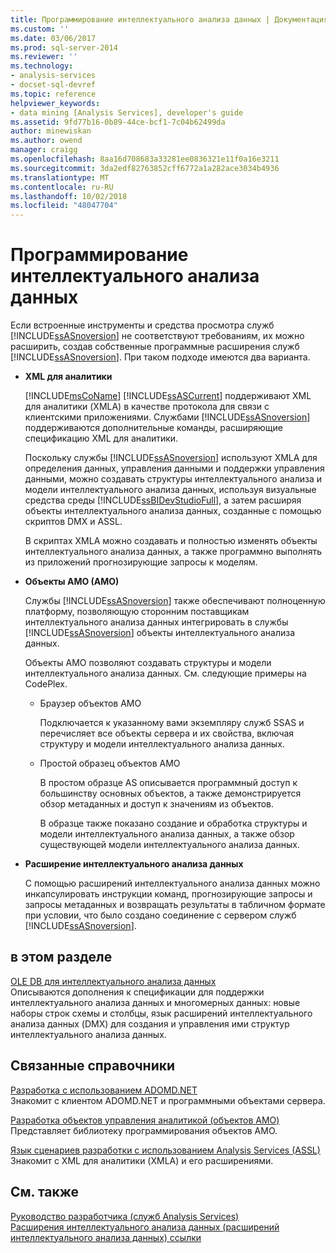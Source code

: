 ```yaml
---
title: Программирование интеллектуального анализа данных | Документация Майкрософт
ms.custom: ''
ms.date: 03/06/2017
ms.prod: sql-server-2014
ms.reviewer: ''
ms.technology:
- analysis-services
- docset-sql-devref
ms.topic: reference
helpviewer_keywords:
- data mining [Analysis Services], developer's guide
ms.assetid: 9fd77b16-0b89-44ce-bcf1-7c04b62499da
author: minewiskan
ms.author: owend
manager: craigg
ms.openlocfilehash: 8aa16d708683a33281ee0836321e11f0a16e3211
ms.sourcegitcommit: 3da2edf82763852cff6772a1a282ace3034b4936
ms.translationtype: MT
ms.contentlocale: ru-RU
ms.lasthandoff: 10/02/2018
ms.locfileid: "48047704"
---
```

# <a name="data-mining-programming"></a>Программирование интеллектуального анализа данных
  Если встроенные инструменты и средства просмотра служб [!INCLUDE[ssASnoversion](../../includes/ssasnoversion-md.md)] не соответствуют требованиям, их можно расширить, создав собственные программные расширения служб [!INCLUDE[ssASnoversion](../../includes/ssasnoversion-md.md)]. При таком подходе имеются два варианта.  
  
-   **XML для аналитики**  
  
     [!INCLUDE[msCoName](../../includes/msconame-md.md)] [!INCLUDE[ssASCurrent](../../includes/ssascurrent-md.md)] поддерживают XML для аналитики (XMLA) в качестве протокола для связи с клиентскими приложениями. Службами [!INCLUDE[ssASnoversion](../../includes/ssasnoversion-md.md)] поддерживаются дополнительные команды, расширяющие спецификацию XML для аналитики.  
  
     Поскольку службы [!INCLUDE[ssASnoversion](../../includes/ssasnoversion-md.md)] используют XMLA для определения данных, управления данными и поддержки управления данными, можно создавать структуры интеллектуального анализа и модели интеллектуального анализа данных, используя визуальные средства среды [!INCLUDE[ssBIDevStudioFull](../../includes/ssbidevstudiofull-md.md)], а затем расширяя объекты интеллектуального анализа данных, созданные с помощью скриптов DMX и ASSL.  
  
     В скриптах XMLA можно создавать и полностью изменять объекты интеллектуального анализа данных, а также программно выполнять из приложений прогнозирующие запросы к моделям.  
  
-   **Объекты AMO (AMO)**  
  
     Службы [!INCLUDE[ssASnoversion](../../includes/ssasnoversion-md.md)] также обеспечивают полноценную платформу, позволяющую сторонним поставщикам интеллектуального анализа данных интегрировать в службы [!INCLUDE[ssASnoversion](../../includes/ssasnoversion-md.md)] объекты интеллектуального анализа данных.  
  
     Объекты AMO позволяют создавать структуры и модели интеллектуального анализа данных. См. следующие примеры на CodePlex.  
  
    -   Браузер объектов AMO  
  
         Подключается к указанному вами экземпляру служб SSAS и перечисляет все объекты сервера и их свойства, включая структуру и модели интеллектуального анализа данных.  
  
    -   Простой образец объектов AMO  
  
         В простом образце AS описывается программный доступ к большинству основных объектов, а также демонстрируется обзор метаданных и доступ к значениям из объектов.  
  
         В образце также показано создание и обработка структуры и модели интеллектуального анализа данных, а также обзор существующей модели интеллектуального анализа данных.  
  
-   **Расширение интеллектуального анализа данных**  
  
     С помощью расширений интеллектуального анализа данных можно инкапсулировать инструкции команд, прогнозирующие запросы и запросы метаданных и возвращать результаты в табличном формате при условии, что было создано соединение с сервером служб [!INCLUDE[ssASnoversion](../../includes/ssasnoversion-md.md)].  
  
## <a name="in-this-section"></a>в этом разделе  
 [OLE DB для интеллектуального анализа данных](../../../2014/analysis-services/dev-guide/ole-db-for-data-mining.md)  
 Описываются дополнения к спецификации для поддержки интеллектуального анализа данных и многомерных данных: новые наборы строк схемы и столбцы, язык расширений интеллектуального анализа данных (DMX) для создания и управления ими структур интеллектуального анализа данных.  
  
## <a name="related-reference"></a>Связанные справочники  
 [Разработка с использованием ADOMD.NET](../multidimensional-models/adomd-net/developing-with-adomd-net.md)  
 Знакомит с клиентом ADOMD.NET и программными объектами сервера.  
  
 [Разработка объектов управления аналитикой &#40;объектов AMO&#41;](../multidimensional-models/analysis-management-objects/developing-with-analysis-management-objects-amo.md)  
 Представляет библиотеку программирования объектов AMO.  
  
 [Язык сценариев разработки с использованием Analysis Services &#40;ASSL&#41;](../multidimensional-models/scripting-language-assl/developing-with-analysis-services-scripting-language-assl.md)  
 Знакомит с XML для аналитики (XMLA) и его расширениями.  
  
## <a name="see-also"></a>См. также  
 [Руководство разработчика &#40;служб Analysis Services&#41;](../analysis-services-developer-documentation.md)   
 [Расширения интеллектуального анализа данных &#40;расширений интеллектуального анализа данных&#41; ссылки](/sql/dmx/data-mining-extensions-dmx-reference)  
  
  
